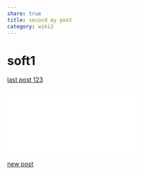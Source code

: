 ```yaml
---
share: true
title: second my post
category: wiki2
---
```



# soft1

[last post 123](./new-skr-123.md)

![new post](../wiki3/post-G4-123.md#top1)

[new post](../wiki3/post-G4-123.md#top1)




